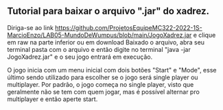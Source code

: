 ## Tutorial para baixar o arquivo ".jar" do xadrez.
Diriga-se ao link https://github.com/ProjetosEquipeMC322-2022-1S-MarcioEnzo/LAB05-MundoDeWumpus/blob/main/JogoXadrez.jar e clique em raw na parte inferior ou em download
Baixado o arquivo, abra seu terminal pasta com o arquivo e então digite no terminal "java -jar JogoXadrez.jar" e o seu jogo entrará em execução.

O jogo inicia com um menu inicial com dois botões "Start" e "Mode", esse último sendo utilizado para escolher se o jogo será single player ou multiplayer. Por padrão, o jogo começa no single player, visto que geralmente não se tem com quem jogar, mas é possível alternar pro multiplayer e então aperte start.